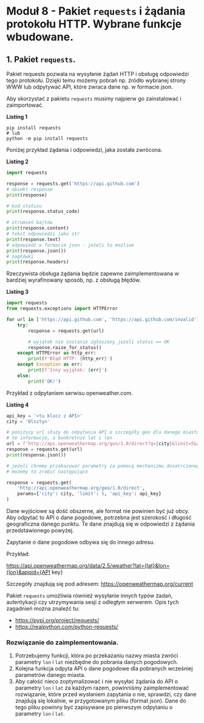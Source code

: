 # Moduł 8 - Pakiet `requests` i żądania protokołu HTTP. Wybrane funkcje wbudowane.

## 1. Pakiet `requests`.

Pakiet requests pozwala na wysyłanie żądań HTTP i obsługę odpowiedzi tego protokołu. Dzięki temu możemy pobrań np. źródło wybranej strony WWW lub odpytywać API, które zwraca dane np. w formacie json.

Aby skorzystać z pakietu `requests` musimy najpierw go zainstalować i zaimportować.

**Listing 1**
```console
pip install requests
# lub
python -m pip install requests
```

Poniżej przykład żądania i odpowiedzi, jaka została zwrócona.

**Listing 2**
```python
import requests

response = requests.get('https://api.github.com')
# obiekt response
print(response)

# kod statusu
print(response.status_code)

# strumień bajtów
print(response.content)
# tekst odpowiedzi jako str
print(response.text)
# odpowiedź w formacie json - jeżeli to możliwe 
print(response.json())
# nagłówki
print(response.headers)
```

Rzeczywista obsługa żądania będzie zapewne zaimplementowana w bardziej wyrafinowany sposób, np. z obsługą błędów.

**Listing 3**
```python
import requests
from requests.exceptions import HTTPError

for url in ['https://api.github.com', 'https://api.github.com/invalid']:
    try:
        response = requests.get(url)

        # wyjątek nie zostanie zgłoszony jeżeli status == OK
        response.raise_for_status()
    except HTTPError as http_err:
        print(f'Błąd HTTP: {http_err}')
    except Exception as err:
        print(f'Inny wyjątek: {err}')
    else:
        print('OK!')
```

Przykład z odpytaniem serwisu openweather.com. 


**Listing 4**
```python
api_key = '<tu klucz z API>'
city = 'Olsztyn'

# poniższy url służy do odpytania API o szczegóły geo dla danego miasta
# te informacje, a konkretnie lat i len
url = f'http://api.openweathermap.org/geo/1.0/direct?q={city}&limit=5&appid={api_key}'
response = requests.get(url)
print(response.json())

# jeżeli chcemy przekazywać parametry za pomocą mechanizmu dosatrczonego przez requests
# możemy to zrobić następująco

response = requests.get(
    'http://api.openweathermap.org/geo/1.0/direct',
    params={'city': city, 'limit': 5, 'api_key': api_key}
)

```

Dane wyjściowe są dość obszerne, ale format nie powinien być już obcy. Aby odpytać to API o dane pogodowe, potrzebna jest szerokość i długość geograficzna danego punktu. Te dane znajdują się w odpowiedzi z żądania przedstawionego powyżej.


Zapytanie o dane pogodowe odbywa się do innego adresu.

Przykład:

https://api.openweathermap.org/data/2.5/weather?lat={lat}&lon={lon}&appid={API key}

Szczegóły znajdują się pod adresem: https://openweathermap.org/current

Pakiet `requests` umożliwia również wysyłanie innych typów żadań, autentykacji czy utrzymywania sesji z odległym serwerem. Opis tych zagadnień można znaleźć tu:
* https://pypi.org/project/requests/
* https://realpython.com/python-requests/

### Rozwiązanie do zaimplementowania.

1. Potrzebujemy funkcji, która po przekazaniu nazwy miasta zwróci parametry `lon` i `lat` niezbędne do pobrania danych pogodowych.
2. Kolejna funkcja odpyta API o dane pogodowe dla pobranych wcześniej parametrów danego miasta.
3. Aby całość nieco zoptymalizować i nie wysyłać żądania do API o parametry `lon` i `lat` za każdym razem, powinniśmy zaimplementować rozwiązanie, które przed wysłaniem zapytania o nie, sprawdzi, czy dane znajdują się lokalnie, w przygotowanym pliku (format json). Dane do tego pliku powinny być zapisywane po pierwszym odpytaniu o parametry `lon` i `lat`.
